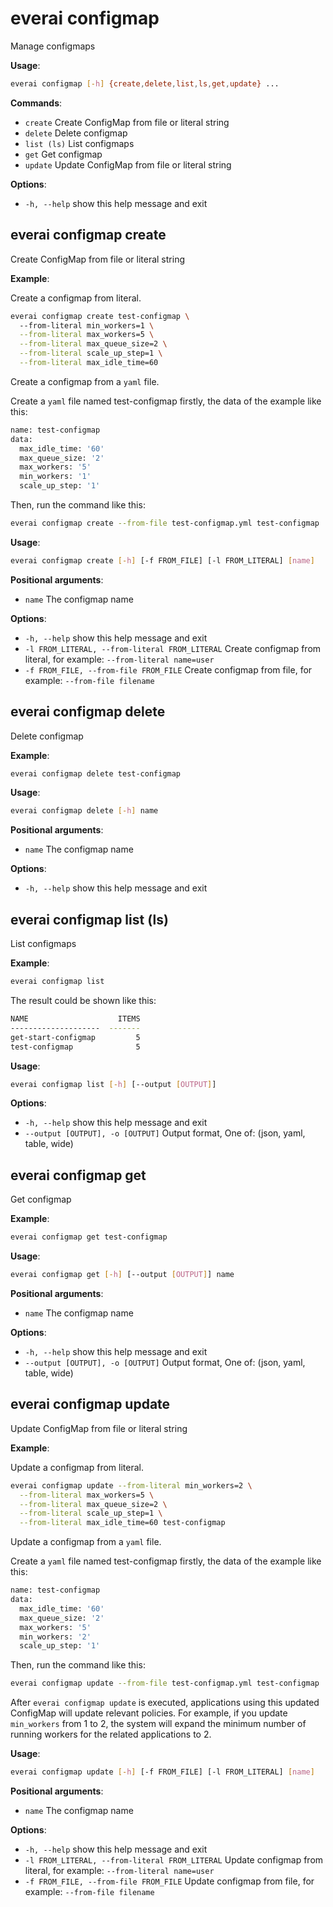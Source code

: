 # everai configmap
Manage configmaps  

**Usage**:  
```bash
everai configmap [-h] {create,delete,list,ls,get,update} ...
```

**Commands**:  

* `create`              Create ConfigMap from file or literal string  
* `delete`              Delete configmap  
* `list (ls)`           List configmaps  
* `get`                 Get configmap  
* `update`              Update ConfigMap from file or literal string  

**Options**:  
* `-h, --help`            show this help message and exit  
 
## everai configmap create              
Create ConfigMap from file or literal string  

**Example**:  

Create a configmap from literal.  

```bash  
everai configmap create test-configmap \ 
  --from-literal min_workers=1 \
  --from-literal max_workers=5 \
  --from-literal max_queue_size=2 \
  --from-literal scale_up_step=1 \
  --from-literal max_idle_time=60
```
Create a configmap from a `yaml` file.  

Create a `yaml` file named test-configmap firstly, the data of the example like this: 
```bash
name: test-configmap
data:
  max_idle_time: '60'
  max_queue_size: '2'
  max_workers: '5'
  min_workers: '1'
  scale_up_step: '1'
```
Then, run the command like this:  
```bash  
everai configmap create --from-file test-configmap.yml test-configmap
```

**Usage**: 
```bash 
everai configmap create [-h] [-f FROM_FILE] [-l FROM_LITERAL] [name]
```

**Positional arguments**:  
  * `name`                  The configmap name

**Options**:  
* `-h, --help`            show this help message and exit  
* `-l FROM_LITERAL, --from-literal FROM_LITERAL`
                        Create configmap from literal, for example: `--from-literal name=user`  
* `-f FROM_FILE, --from-file FROM_FILE`
                        Create configmap from file, for example: `--from-file filename`  

## everai configmap delete              
Delete configmap  

**Example**:  
```bash
everai configmap delete test-configmap
```
**Usage**: 
```bash
everai configmap delete [-h] name
```

**Positional arguments**:  
  * `name`        The configmap name

**Options**:
* `-h, --help`  show this help message and exit

## everai configmap list (ls)           
List configmaps  

**Example**:  
```bash
everai configmap list
```
The result could be shown like this:  
```bash
NAME                    ITEMS
--------------------  -------
get-start-configmap         5
test-configmap              5
```

**Usage**: 
```bash
everai configmap list [-h] [--output [OUTPUT]]
```
**Options**:  
* `-h, --help`            show this help message and exit  
* `--output [OUTPUT], -o [OUTPUT]`
                        Output format, One of: (json, yaml, table, wide)  

## everai configmap get                 
Get configmap  

**Example**:  
```bash  
everai configmap get test-configmap
```

**Usage**:  
```bash
everai configmap get [-h] [--output [OUTPUT]] name  
```

**Positional arguments**:  
  * `name`                  The configmap name

**Options**:  
* `-h, --help`            show this help message and exit  
* `--output [OUTPUT], -o [OUTPUT]`
                        Output format, One of: (json, yaml, table, wide)

## everai configmap update              
Update ConfigMap from file or literal string  

**Example**:  

Update a configmap from literal.  

```bash  
everai configmap update --from-literal min_workers=2 \
  --from-literal max_workers=5 \
  --from-literal max_queue_size=2 \
  --from-literal scale_up_step=1 \
  --from-literal max_idle_time=60 test-configmap
```
Update a configmap from a `yaml` file.  

Create a `yaml` file named test-configmap firstly, the data of the example like this: 
```bash
name: test-configmap
data:
  max_idle_time: '60'
  max_queue_size: '2'
  max_workers: '5'
  min_workers: '2'
  scale_up_step: '1'
```

Then, run the command like this:  
```bash  
everai configmap update --from-file test-configmap.yml test-configmap
```

After `everai configmap update` is executed, applications using this updated ConfigMap will update relevant policies. For example, if you update `min_workers` from 1 to 2, the system will expand the minimum number of running workers for the related applications to 2.  

**Usage**: 
```bash
everai configmap update [-h] [-f FROM_FILE] [-l FROM_LITERAL] [name]
```

**Positional arguments**:  
  * `name`                  The configmap name

**Options**:  
* `-h, --help`            show this help message and exit  
* `-l FROM_LITERAL, --from-literal FROM_LITERAL`  Update configmap from literal, for example: `--from-literal name=user`
* `-f FROM_FILE, --from-file FROM_FILE`  Update configmap from file, for example: `--from-file filename`